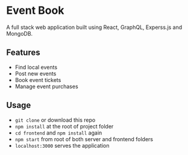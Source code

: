 # Event Book

A full stack web application built using React, GraphQL, Experss.js and MongoDB.

## Features

- Find local events
- Post new events
- Book event tickets
- Manage event purchases

## Usage

- `git clone` or download this repo
- `npm install` at the root of project folder
- `cd frontend` and `npm install` again
- `npm start` from root of both server and frontend folders
- `localhost:3000` serves the application 
